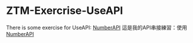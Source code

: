 # ZTM-Exercrise-UseAPI
There is some exercise for UseAPI: [NumberAPI](http://numbersapi.com/#random/math "title")
這是我的API串接練習：使用[NumberAPI](http://numbersapi.com/#random/math "title")
